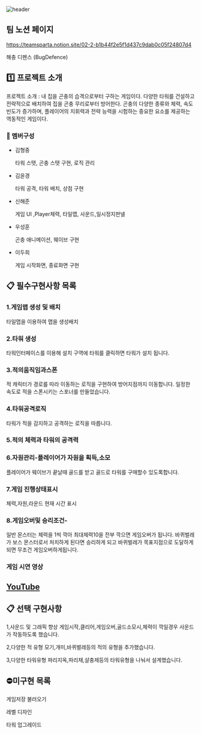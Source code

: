 ![header](https://capsule-render.vercel.app/api?type=waving&color=gradient&customColorList=2&height=300&section=header&text=BugDefence&fontSize=90&fontColor=2D2727)
 ## 팀 노션 페이지
 https://teamsparta.notion.site/02-2-b1b44f2e5f1d437c9dab0c05f24807d4

해충 디펜스 (BugDefence)

 ## :one: 프로젝트 소개

프로젝트 소개 : 내 집을 곤충의 습격으로부터 구하는 게임이다. 다양한 타워를 건설하고 전략적으로 배치하여 집을 곤충 무리로부터 방어한다. 곤충의 다양한 종류와 체력, 속도 빈도가 증가하며, 플레이어의 지휘력과 전략 능력을 시험하는 중요한 요소를 제공하는 역동적인 게임이다.

### :raising_hand: 멤버구성

- 김형중
    
    타워 스탯, 곤충 스탯 구현, 로직 관리

- 김윤경
    
    타워 공격, 타워 배치, 상점 구현
    
- 신해준
    
    게임 UI ,Player체력, 타일맵, 사운드,일시정지판넬

- 우성훈
    
    곤충 애니메이션, 웨이브 구현
    
- 이두희
    
    게임 시작화면, 종료화면 구현




## :clipboard: 필수구현사항 목록

###  1.게임맵 생성 및 배치
 타일맵을 이용하여 맵을 생성배치


###  2.타워 생성
 타워인터페이스를 이용해 설치 구역에 타워를 클릭하면 타워가 설치 됩니다.

###  3.적의움직임과스폰
 적 캐릭터가 경로를 따라 이동하는 로직을 구현하여 방어지점까지 이동합니다.
일정한 속도로 적을 스폰시키는 스포너를 만들었습니다.

###  4.타워공격로직
 타워가 적을 감지하고 공격하는 로직을 따릅니다.

###  5.적의 체력과 타워의 공격력

###  6.자원관리-플레이어가 자원을 획득,소모
 플레이어가 웨이브가 끝날때 골드를 받고
골드로 타워를 구매할수 있도록합니다.

###  7.게임 진행상태표시
 체력,자원,라운드 현재 시간 표시

###  8.게임오버및 승리조건-
 일반 몬스터는 체력을 1씩 깍아 최대체력10을 전부 깍으면 게임오버가 됩니다.
바퀴벌레가 보스 몬스터로서
처치하게 된다면 승리하게 되고
바퀴벌레가 목표지점으로 도달하게되면 무조건 게임오버하게됩니다.

### 게임 시연 영상
## [YouTube](https://www.youtube.com/watch?v=HjFWyWGYXQI)




## :clipboard: 선택 구현사항
1,사운드 및 그래픽 향상
게임시작,클리어,게임오버,골드소모시,체력이 깍일경우 사운드가 작동하도록 했습니다.

2,다양한 적 유형
모기,개미,바퀴벌레등의 적의 유형을 추가했습니다.

3,다양한 타워유형
파리지옥,파리채,살충제등의 타워유형을 나눠서 설계했습니다.

## :no_entry:미구현 목록
게임저장 불러오기

레벨 디자인

타워 업그레이드
